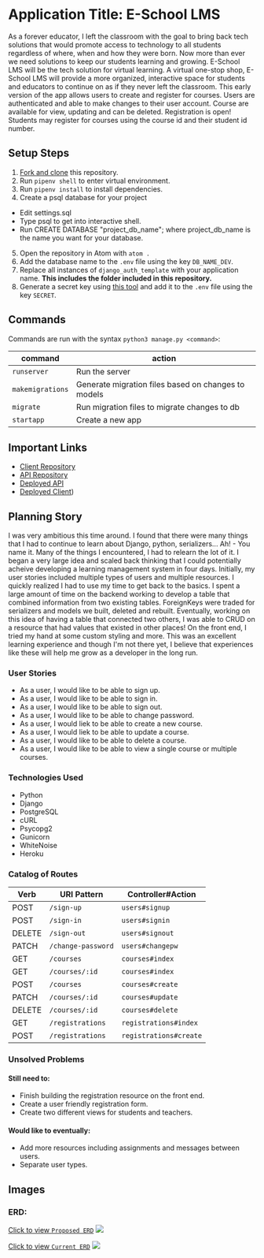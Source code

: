 # Application Title: E-School LMS

As a forever educator, I left the classroom with the goal to bring back tech solutions that would promote access to technology to all students regardless of where, when and how they were born. Now more than ever we need solutions to keep our students learning and growing. E-School LMS will be the tech solution for virtual learning. A virtual one-stop shop, E-School LMS will provide a more organized, interactive space for students and educators to continue on as if they never left the classroom. This early version of the app allows users to create and register for courses. Users are authenticated and able to make changes to their user account. Course are available for view, updating and can be deleted. Registration is open! Students may register for courses using the course id and their student id number.

## Setup Steps

1. [Fork and clone](https://git.generalassemb.ly/ga-wdi-boston/meta/wiki/ForkAndClone) this repository.
2. Run `pipenv shell` to enter virtual environment.
3. Run `pipenv install` to install dependencies.
4. Create a psql database for your project
- Edit settings.sql
- Type psql to get into interactive shell.
- Run CREATE DATABASE "project_db_name"; where project_db_name is the name you want for your database.
5. Open the repository in Atom with `atom .`
6. Add the database name to the `.env` file using the key `DB_NAME_DEV`.
7. Replace all instances of `django_auth_template` with your application name. **This includes the folder included in this repository.**
8. Generate a secret key using [this tool](https://djecrety.ir) and add it to the `.env` file using the key `SECRET`.

## Commands

Commands are run with the syntax `python3 manage.py <command>`:

| command | action |
|---------|--------|
| `runserver`  |  Run the server |
| `makemigrations`  | Generate migration files based on changes to models  |
| `migrate`  | Run migration files to migrate changes to db  |
| `startapp`  | Create a new app  |


## Important Links

- [Client Repository](https://github.com/CynthiaLDouglas/e_school_client)
- [API Repository](https://github.com/CynthiaLDouglas/e_school_api)
- [Deployed API](https://e-school-lms.herokuapp.com/)
- [Deployed Client](https://cynthialdouglas.github.io/e_school_client/))

## Planning Story

I was very ambitious this time around. I found that there were many things that I had to continue to learn about Django, python, serializers... Ah! - You name it. Many of the things I encountered, I had to relearn the lot of it. I began a very large idea and scaled back thinking that I could potentially acheive developing a learning management system in four days. Initially, my user stories included multiple types of users and multiple resources. I quickly realized I had to use my time to get back to the basics. I spent a large amount of time on the backend working to develop a table that combined information from two existing tables. ForeignKeys were traded for serializers and models we built, deleted and rebuilt. Eventually, working on this idea of having a table that connected two others, I was able to CRUD on a resource that had values that existed in other places! On the front end, I tried my hand at some custom styling and more. This was an excellent learning experience and though I'm not there yet, I believe that experiences like these will help me grow as a developer in the long run.

### User Stories

- As a user, I would like to be able to sign up.
- As a user, I would like to be able to sign in.
- As a user, I would like to be able to sign out.
- As a user, I would like to be able to change password.
- As a user, I would liek to be able to create a new course.
- As a user, I would liek to be able to update a course.
- As a user, I would like to be able to delete a course.
- As a user, I would like to be able to view a single course or multiple courses.

### Technologies Used

- Python
- Django
- PostgreSQL
- cURL
- Psycopg2
- Gunicorn
- WhiteNoise
- Heroku

### Catalog of Routes

| Verb   | URI Pattern            | Controller#Action      |
|--------|------------------------|------------------------|
| POST   | `/sign-up`             | `users#signup`         |
| POST   | `/sign-in`             | `users#signin`         |
| DELETE | `/sign-out`            | `users#signout`        |
| PATCH  | `/change-password`     | `users#changepw`       |
| GET    | `/courses`             | `courses#index`        |
| GET    | `/courses/:id`         | `courses#index`        |
| POST   | `/courses`             | `courses#create`       |
| PATCH  | `/courses/:id`         | `courses#update`       |
| DELETE | `/courses/:id`         | `courses#delete`       |
| GET    | `/registrations`       | `registrations#index`  |
| POST   | `/registrations`       | `registrations#create` |

### Unsolved Problems

#### Still need to:
- Finish building the registration resource on the front end.
- Create a user friendly registration form.
- Create two different views for students and teachers.

#### Would like to eventually:
- Add more resources including assignments and messages between users.
- Separate user types.

## Images

### ERD:
[Click to view `Proposed ERD`](https://i.imgur.com/Pbv7lna.jpg)
<img src="https://i.imgur.com/Pbv7lna.jpg">

[Click to view `Current ERD`](https://i.imgur.com/SKp5ZcP.jpg)
<img src="https://i.imgur.com/SKp5ZcP.jpg">
